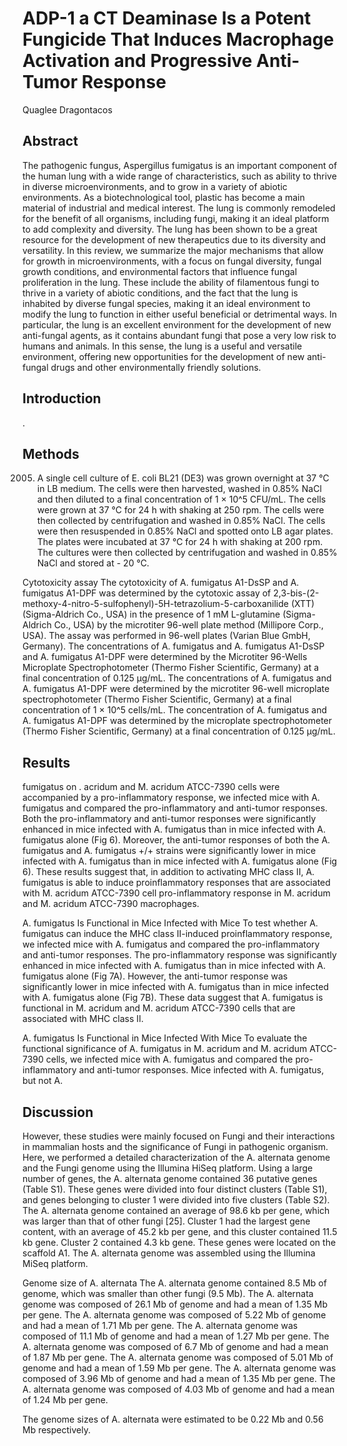 # ADP-1 a CT Deaminase Is a Potent Fungicide That Induces Macrophage Activation and Progressive Anti-Tumor Response
Quaglee Dragontacos


## Abstract
The pathogenic fungus, Aspergillus fumigatus is an important component of the human lung with a wide range of characteristics, such as ability to thrive in diverse microenvironments, and to grow in a variety of abiotic environments. As a biotechnological tool, plastic has become a main material of industrial and medical interest. The lung is commonly remodeled for the benefit of all organisms, including fungi, making it an ideal platform to add complexity and diversity. The lung has been shown to be a great resource for the development of new therapeutics due to its diversity and versatility. In this review, we summarize the major mechanisms that allow for growth in microenvironments, with a focus on fungal diversity, fungal growth conditions, and environmental factors that influence fungal proliferation in the lung. These include the ability of filamentous fungi to thrive in a variety of abiotic conditions, and the fact that the lung is inhabited by diverse fungal species, making it an ideal environment to modify the lung to function in either useful beneficial or detrimental ways. In particular, the lung is an excellent environment for the development of new anti-fungal agents, as it contains abundant fungi that pose a very low risk to humans and animals. In this sense, the lung is a useful and versatile environment, offering new opportunities for the development of new anti-fungal drugs and other environmentally friendly solutions.


## Introduction
.


## Methods
 2005. A single cell culture of E. coli BL21 (DE3) was grown overnight at 37 °C in LB medium. The cells were then harvested, washed in 0.85% NaCl and then diluted to a final concentration of 1 × 10^5 CFU/mL. The cells were grown at 37 °C for 24 h with shaking at 250 rpm. The cells were then collected by centrifugation and washed in 0.85% NaCl. The cells were then resuspended in 0.85% NaCl and spotted onto LB agar plates. The plates were incubated at 37 °C for 24 h with shaking at 200 rpm. The cultures were then collected by centrifugation and washed in 0.85% NaCl and stored at - 20 °C.

Cytotoxicity assay
The cytotoxicity of A. fumigatus A1-DsSP and A. fumigatus A1-DPF was determined by the cytotoxic assay of 2,3-bis-(2-methoxy-4-nitro-5-sulfophenyl)-5H-tetrazolium-5-carboxanilide (XTT) (Sigma-Aldrich Co., USA) in the presence of 1 mM L-glutamine (Sigma-Aldrich Co., USA) by the microtiter 96-well plate method (Millipore Corp., USA). The assay was performed in 96-well plates (Varian Blue GmbH, Germany). The concentrations of A. fumigatus and A. fumigatus A1-DsSP and A. fumigatus A1-DPF were determined by the Microtiter 96-Wells Microplate Spectrophotometer (Thermo Fisher Scientific, Germany) at a final concentration of 0.125 µg/mL. The concentrations of A. fumigatus and A. fumigatus A1-DPF were determined by the microtiter 96-well microplate spectrophotometer (Thermo Fisher Scientific, Germany) at a final concentration of 1 × 10^5 cells/mL. The concentration of A. fumigatus and A. fumigatus A1-DPF was determined by the microplate spectrophotometer (Thermo Fisher Scientific, Germany) at a final concentration of 0.125 µg/mL.


## Results
fumigatus on . acridum and M. acridum ATCC-7390 cells were accompanied by a pro-inflammatory response, we infected mice with A. fumigatus and compared the pro-inflammatory and anti-tumor responses. Both the pro-inflammatory and anti-tumor responses were significantly enhanced in mice infected with A. fumigatus than in mice infected with A. fumigatus alone (Fig 6). Moreover, the anti-tumor responses of both the A. fumigatus and A. fumigatus +/+ strains were significantly lower in mice infected with A. fumigatus than in mice infected with A. fumigatus alone (Fig 6). These results suggest that, in addition to activating MHC class II, A. fumigatus is able to induce proinflammatory responses that are associated with M. acridum ATCC-7390 cell pro-inflammatory response in M. acridum and M. acridum ATCC-7390 macrophages.

A. fumigatus Is Functional in Mice Infected with Mice
To test whether A. fumigatus can induce the MHC class II-induced proinflammatory response, we infected mice with A. fumigatus and compared the pro-inflammatory and anti-tumor responses. The pro-inflammatory response was significantly enhanced in mice infected with A. fumigatus than in mice infected with A. fumigatus alone (Fig 7A). However, the anti-tumor response was significantly lower in mice infected with A. fumigatus than in mice infected with A. fumigatus alone (Fig 7B). These data suggest that A. fumigatus is functional in M. acridum and M. acridum ATCC-7390 cells that are associated with MHC class II.

A. fumigatus Is Functional in Mice Infected With Mice
To evaluate the functional significance of A. fumigatus in M. acridum and M. acridum ATCC-7390 cells, we infected mice with A. fumigatus and compared the pro-inflammatory and anti-tumor responses. Mice infected with A. fumigatus, but not A.


## Discussion
However, these studies were mainly focused on Fungi and their interactions in mammalian hosts and the significance of Fungi in pathogenic organism. Here, we performed a detailed characterization of the A. alternata genome and the Fungi genome using the Illumina HiSeq platform. Using a large number of genes, the A. alternata genome contained 36 putative genes (Table S1). These genes were divided into four distinct clusters (Table S1), and genes belonging to cluster 1 were divided into five clusters (Table S2). The A. alternata genome contained an average of 98.6 kb per gene, which was larger than that of other fungi [25]. Cluster 1 had the largest gene content, with an average of 45.2 kb per gene, and this cluster contained 11.5 kb gene. Cluster 2 contained 4.3 kb gene. These genes were located on the scaffold A1. The A. alternata genome was assembled using the Illumina MiSeq platform.

Genome size of A. alternata
The A. alternata genome contained 8.5 Mb of genome, which was smaller than other fungi (9.5 Mb). The A. alternata genome was composed of 26.1 Mb of genome and had a mean of 1.35 Mb per gene. The A. alternata genome was composed of 5.22 Mb of genome and had a mean of 1.71 Mb per gene. The A. alternata genome was composed of 11.1 Mb of genome and had a mean of 1.27 Mb per gene. The A. alternata genome was composed of 6.7 Mb of genome and had a mean of 1.87 Mb per gene. The A. alternata genome was composed of 5.01 Mb of genome and had a mean of 1.59 Mb per gene. The A. alternata genome was composed of 3.96 Mb of genome and had a mean of 1.35 Mb per gene. The A. alternata genome was composed of 4.03 Mb of genome and had a mean of 1.24 Mb per gene.

The genome sizes of A. alternata were estimated to be 0.22 Mb and 0.56 Mb respectively.
